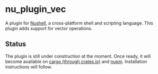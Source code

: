# nu_plugin_vec
A plugin for [Nushell](https://nushell.sh), a cross-platform shell and scripting language. This plugin adds support for vector operations.

## Status
The plugin is still under construction at the moment.
Once ready, it will become available on [cargo (through crates.io)](https://crates.io) and [nupm](https://github.com/nushell/nupm).
Installation instructions will follow.
